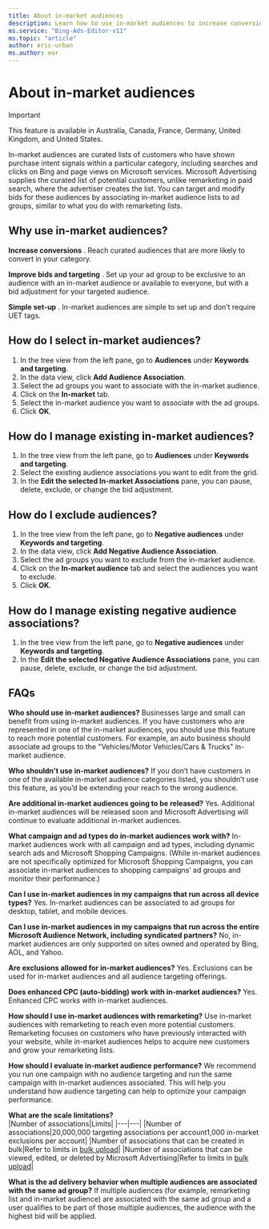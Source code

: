 ```yaml
---
title: About in-market audiences
description: Learn how to use in-market audiences to increase conversions and improve bids and targeting.
ms.service: "Bing-Ads-Editor-v11"
ms.topic: "article"
author: eric-urban
ms.author: eur
---
```


# About in-market audiences

> [!IMPORTANT]
> This feature is available in Australia, Canada, France, Germany, United Kingdom, and United States.

In-market audiences are curated lists of customers who have shown purchase intent signals within a particular category, including searches and clicks on Bing and page views on Microsoft services. Microsoft Advertising supplies the curated list of potential customers, unlike remarketing in paid search, where the advertiser creates the list. You can target and modify bids for these audiences by associating in-market audience lists to ad groups, similar to what you do with remarketing lists.

## Why use in-market audiences?

**Increase conversions** . Reach curated audiences that are more likely to convert in your category.

**Improve bids and targeting** . Set up your ad group to be exclusive to an audience with an in-market audience or available to everyone, but with a bid adjustment for your targeted audience.

**Simple set-up** . In-market audiences are simple to set up and don’t require UET tags.

## How do I select in-market audiences?
1. In the tree view from the left pane, go to **Audiences** under **Keywords and targeting**.
1. In the data view, click **Add Audience Association**.
1. Select the ad groups you want to associate with the in-market audience.
1. Click on the **In-market** tab.
1. Select the in-market audience you want to associate with the ad groups.
1. Click **OK**.

## How do I manage existing in-market audiences?
1. In the tree view from the left pane, go to **Audiences** under **Keywords and targeting**.
1. Select the existing audience associations you want to edit from the grid.
1. In the **Edit the selected In-market Associations** pane, you can pause, delete, exclude, or change the bid adjustment.

## How do I exclude audiences?
1. In the tree view from the left pane, go to **Negative audiences** under **Keywords and targeting**.
1. In the data view, click **Add Negative Audience Association**.
1. Select the ad groups you want to exclude from the in-market audience.
1. Click on the **In-market audience** tab and select the audiences you want to exclude.
1. Click **OK**.

## How do I manage existing negative audience associations?
1. In the tree view from the left pane, go to **Negative audiences** under **Keywords and targeting**.
1. In the **Edit the selected Negative Audience Associations** pane, you can pause, delete, exclude, or change the bid adjustment.

## FAQs
**Who should use in-market audiences?**            Businesses large and small can benefit from using in-market audiences. If you have customers who are represented in one of the in-market audiences, you should use this feature to reach more potential customers. For example, an auto business should associate ad groups to the "Vehicles/Motor Vehicles/Cars &amp; Trucks" in-market audience.

**Who shouldn't use in-market audiences?**            If you don’t have customers in one of the available in-market audience categories listed, you shouldn’t use this feature, as you’d be extending your reach to the wrong audience.

**Are additional in-market audiences going to be released?**            Yes. Additional in-market audiences will be released soon and Microsoft Advertising will continue to evaluate additional in-market audiences.

**What campaign and ad types do in-market audiences work with?**            In-market audiences work with all campaign and ad types, including dynamic search ads and Microsoft Shopping Campaigns. (While in-market audiences are not specifically optimized for Microsoft Shopping Campaigns, you can associate in-market audiences to shopping campaigns’ ad groups and monitor their performance.)

**Can I use in-market audiences in my campaigns that run across all device types?**            Yes. In-market audiences can be associated to ad groups for desktop, tablet, and mobile devices.

**Can I use in-market audiences in my campaigns that run across the entire Microsoft Audience Network, including syndicated partners?**            No, in-market audiences are only supported on sites owned and operated by Bing, AOL, and Yahoo.

**Are exclusions allowed for in-market audiences?**            Yes. Exclusions can be used for in-market audiences and all audience targeting offerings.

**Does enhanced CPC (auto-bidding) work with in-market audiences?**            Yes. Enhanced CPC works with in-market audiences.

**How should I use in-market audiences with remarketing?**            Use in-market audiences with remarketing to reach even more potential customers. Remarketing focuses on customers who have previously interacted with your website, while in-market audiences helps to acquire new customers and grow your remarketing lists.

**How should I evaluate in-market audience performance?**            We recommend you run one campaign with no audience targeting and run the same campaign with in-market audiences associated. This will help you understand how audience targeting can help to optimize your campaign performance.

**What are the scale limitations?**       
|Number of associations|Limits|
|---|---|
|Number of associations|20,000,000 targeting associations per account1,000 in-market exclusions per account|
|Number of associations that can be created in bulk|Refer to limits in [bulk upload](https://go.microsoft.com/fwlink?LinkId=2018436)|
|Number of associations that can be viewed, edited, or deleted by Microsoft Advertising|Refer to limits in [bulk upload](https://go.microsoft.com/fwlink?LinkId=2018436)|

**What is the ad delivery behavior when multiple audiences are associated with the same ad group?**            If multiple audiences (for example, remarketing list and in-market audience) are associated with the same ad group and a user qualifies to be part of those multiple audiences, the audience with the highest bid will be applied.


